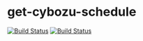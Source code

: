 get-cybozu-schedule
===================
[![Build Status](https://travis-ci.org/masahide/get-cybozu-schedule.svg)](https://travis-ci.org/masahide/get-cybozu-schedule)
[![Build Status](https://drone.io/github.com/masahide/get-cybozu-schedule/status.png)](https://drone.io/github.com/masahide/get-cybozu-schedule/latest)
